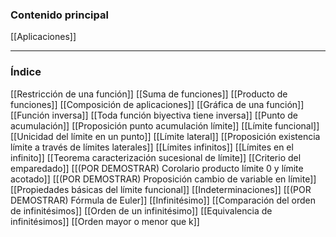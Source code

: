 ### Contenido principal

[[Aplicaciones]]

--- 
### Índice

[[Restricción de una función]]
[[Suma de funciones]]
[[Producto de funciones]]
[[Composición de aplicaciones]]
[[Gráfica de una función]]
[[Función inversa]]
[[Toda función biyectiva tiene inversa]]
[[Punto de acumulación]]
[[Proposición punto acumulación límite]]
[[Límite funcional]]
[[Unicidad del límite en un punto]]
[[Límite lateral]]
[[Proposición existencia límite a través de límites laterales]]
[[Límites infinitos]]
[[Límites en el infinito]]
[[Teorema caracterización sucesional de límite]]
[[Criterio del emparedado]]
[[(POR DEMOSTRAR) Corolario producto límite 0 y límite acotado]]
[[(POR DEMOSTRAR) Proposición cambio de variable en límite]]
[[Propiedades básicas del límite funcional]]
[[Indeterminaciones]]
[[(POR DEMOSTRAR) Fórmula de Euler]]
[[Infinitésimo]]
[[Comparación del orden de infinitésimos]]
[[Orden de un infinitésimo]]
[[Equivalencia de infinitésimos]]
[[Orden mayor o menor que k]]